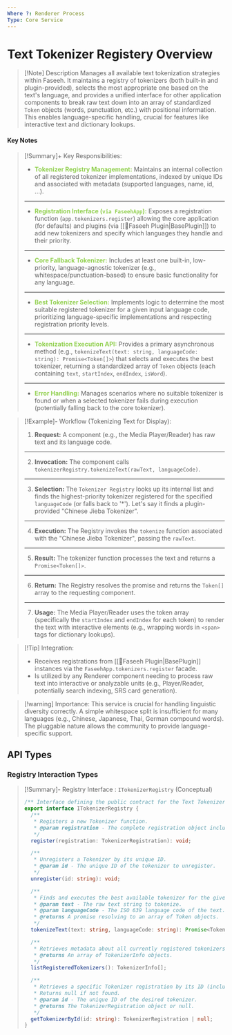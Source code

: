 ```yaml
---
Where ?: Renderer Process
Type: Core Service
---
```

# Text Tokenizer Registery Overview

> [!Note] Description
> Manages all available text tokenization strategies within Faseeh. It maintains a registry of tokenizers (both built-in and plugin-provided), selects the most appropriate one based on the text's language, and provides a unified interface for other application components to break raw text down into an array of standardized `Token` objects (words, punctuation, etc.) with positional information. This enables language-specific handling, crucial for features like interactive text and dictionary lookups.

#### Key Notes

> [!Summary]+ Key Responsibilities:
> - <span style="font-weight:bold; color:rgb(146, 208, 80)">Tokenizer Registry Management:</span> Maintains an internal collection of all registered tokenizer implementations, indexed by unique IDs and associated with metadata (supported languages, name, id, ...).
> ---
> - <span style="font-weight:bold; color:rgb(146, 208, 80)">Registration Interface (`via FaseehApp`):</span> Exposes a registration function (`app.tokenizers.register`) allowing the core application (for defaults) and plugins (via [[🧩Faseeh Plugin|BasePlugin]]) to add new tokenizers and specify which languages they handle and their priority.
> ---
> - <span style="font-weight:bold; color:rgb(146, 208, 80)">Core Fallback Tokenizer:</span> Includes at least one built-in, low-priority, language-agnostic tokenizer (e.g., whitespace/punctuation-based) to ensure basic functionality for any language.
> ---
> - <span style="font-weight:bold; color:rgb(146, 208, 80)">Best Tokenizer Selection:</span> Implements logic to determine the most suitable registered tokenizer for a given input language code, prioritizing language-specific implementations and respecting registration priority levels.
> ---
> - <span style="font-weight:bold; color:rgb(146, 208, 80)">Tokenization Execution API:</span> Provides a primary asynchronous method (e.g., `tokenizeText(text: string, languageCode: string): Promise<Token[]>`) that selects and executes the best tokenizer, returning a standardized array of `Token` objects (each containing `text`, `startIndex`, `endIndex`, `isWord`).
> ---
> - <span style="font-weight:bold; color:rgb(146, 208, 80)">Error Handling:</span> Manages scenarios where no suitable tokenizer is found or when a selected tokenizer fails during execution (potentially falling back to the core tokenizer).

> [!Example]- Workflow (Tokenizing Text for Display):
> 1.  **Request:** A component (e.g., the Media Player/Reader) has raw text and its language code.
> ---
> 2.  **Invocation:** The component calls `tokenizerRegistry.tokenizeText(rawText, languageCode)`.
> ---
> 3.  **Selection:** The `Tokenizer Registry` looks up its internal list and finds the highest-priority tokenizer registered for the specified `languageCode` (or falls back to '*'). Let's say it finds a plugin-provided "Chinese Jieba Tokenizer".
> ---
> 4.  **Execution:** The Registry invokes the `tokenize` function associated with the "Chinese Jieba Tokenizer", passing the `rawText`.
> ---
> 5.  **Result:** The tokenizer function processes the text and returns a `Promise<Token[]>`.
> ---
> 6.  **Return:** The Registry resolves the promise and returns the `Token[]` array to the requesting component.
> ---
> 7.  **Usage:** The Media Player/Reader uses the token array (specifically the `startIndex` and `endIndex` for each token) to render the text with interactive elements (e.g., wrapping words in `<span>` tags for dictionary lookups).

> [!Tip] Integration:
> - Receives registrations from [[🧩Faseeh Plugin|BasePlugin]] instances via the `FaseehApp.tokenizers.register` facade.
> - Is utilized by any Renderer component needing to process raw text into interactive or analyzable units (e.g., Player/Reader, potentially search indexing, SRS card generation).

> [!warning] Importance:
> This service is crucial for handling linguistic diversity correctly. A simple whitespace split is insufficient for many languages (e.g., Chinese, Japanese, Thai, German compound words). The pluggable nature allows the community to provide language-specific support.

## API Types

### Registry Interaction Types

> [!Summary]- Registry Interface : `ITokenizerRegistry` (Conceptual)
> ```typescript
> /** Interface defining the public contract for the Text Tokenizer Registry service */
> export interface ITokenizerRegistry {
>   /**
>    * Registers a new Tokenizer function.
>    * @param registration - The complete registration object including metadata and the tokenize function.
>    */
>   register(registration: TokenizerRegistration): void;
>
>   /**
>    * Unregisters a Tokenizer by its unique ID.
>    * @param id - The unique ID of the tokenizer to unregister.
>    */
>   unregister(id: string): void;
>
>   /**
>    * Finds and executes the best available tokenizer for the given text and language.
>    * @param text - The raw text string to tokenize.
>    * @param languageCode - The ISO 639 language code of the text.
>    * @returns A promise resolving to an array of Token objects.
>    */
>   tokenizeText(text: string, languageCode: string): Promise<Token[]>;
>
>   /**
>    * Retrieves metadata about all currently registered tokenizers.
>    * @returns An array of TokenizerInfo objects.
>    */
>   listRegisteredTokenizers(): TokenizerInfo[];
>
>   /**
>    * Retrieves a specific Tokenizer registration by its ID (including the function).
>    * Returns null if not found.
>    * @param id - The unique ID of the desired tokenizer.
>    * @returns The TokenizerRegistration object or null.
>    */
>   getTokenizerById(id: string): TokenizerRegistration | null;
> }
> ```